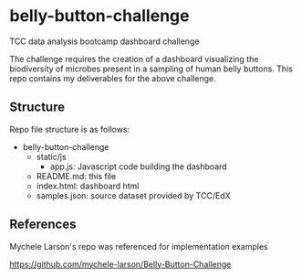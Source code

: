 # belly-button-challenge
TCC data analysis bootcamp dashboard challenge

The challenge requires the creation of a dashboard visualizing the biodiversity of microbes present in a sampling of human belly buttons. This repo contains my deliverables for the above challenge.

## Structure
Repo file structure is as follows:
- belly-button-challenge
    - static/js
      - app.js: Javascript code building the dashboard
    - README.md: this file
    - index.html: dashboard html
    - samples.json: source dataset provided by TCC/EdX

## References
Mychele Larson's repo was referenced for implementation examples<p>
https://github.com/mychele-larson/Belly-Button-Challenge<p>
